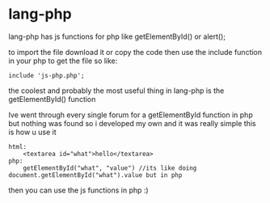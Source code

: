 # lang-php

lang-php has js functions for php like getElementById() or alert();

to import the file download it or copy the code then use the include function in your php to get the file so like:

    include 'js-php.php';
    
the coolest and probably the most useful thing in lang-php is the getElementById() function

Ive went through every single forum for a getElementById function in php but nothing was found so i developed my own and it was really simple this is how u use it
    
    html:
        <textarea id="what">hello</textarea>
    php:
        getElementById("what", "value") //its like doing document.getElementById("what").value but in php
    



then you can use the js functions in php :)
